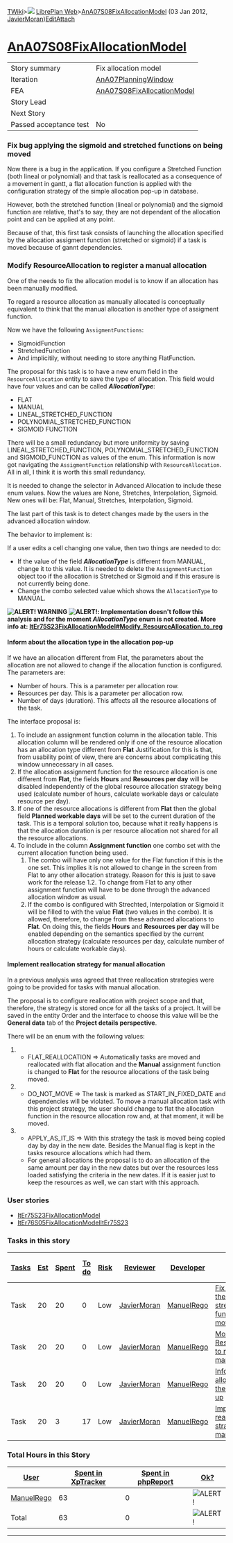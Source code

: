 [TWiki](/twiki/Main/WebHome)&gt;![](/twiki/TWiki/TWikiDocGraphics/web-bg-small.gif) [LibrePlan Web](/twiki/LibrePlan/WebHome)&gt;[AnA07S08FixAllocationModel](http://wiki.libreplan-enterprise.com/twiki/LibrePlan/AnA07S08FixAllocationModel "Topic revision: 3 (03 Jan 2012 - 15:58:40)") (03 Jan 2012, [JavierMoran](/twiki/Main/JavierMoran))[Edit](http://wiki.libreplan-enterprise.com/twiki/bin/edit/LibrePlan/AnA07S08FixAllocationModel?t=1520337841 "Edit this topic text")[Attach](/twiki/bin/attach/LibrePlan/AnA07S08FixAllocationModel "Attach an image or document to this topic")

 [AnA07S08FixAllocationModel](/twiki/LibrePlan/AnA07S08FixAllocationModel)
================================================================================================================================



|                        |                                                                                    |
|------------------------|------------------------------------------------------------------------------------|
| Story summary          | Fix allocation model                                                               |
| Iteration              | [AnA07PlanningWindow](/twiki/LibrePlan/AnA07PlanningWindow)               |
| FEA                    | [AnA07S08FixAllocationModel](/twiki/LibrePlan/AnA07S08FixAllocationModel) |
| Story Lead             |                                                                                    |
| Next Story             |                                                                                    |
| Passed acceptance test | No                                                                                 |



###  Fix bug applying the sigmoid and stretched functions on being moved

Now there is a bug in the application. If you configure a Stretched Function (both lineal or polynomial) and that task is reallocated as a consequence of a movement in gantt, a flat allocation function is applied with the configuration strategy of the simple allocation pop-up in database.

However, both the stretched function (lineal or polynomial) and the sigmoid function are relative, that's to say, they are not dependant of the allocation point and can be applied at any point.

Because of that, this first task consists of launching the allocation specified by the allocation assigment function (stretched or sigmoid) if a task is moved because of gannt dependencies.



###  Modify ResourceAllocation to register a manual allocation

One of the needs to fix the allocation model is to know if an allocation has been manually modified.

To regard a resource allocation as manually allocated is conceptually equivalent to think that the manual allocation is another type of assigment function.

Now we have the following `AssigmentFunctions`:

-   SigmoidFunction
-   StretchedFunction
-   And implicitily, without needing to store anything FlatFunction.

The proposal for this task is to have a new enum field in the `ResourceAllocation` entity to save the type of allocation. This field would have four values and can be called ***AllocationType***:

-   FLAT
-   MANUAL
-   LINEAL\_STRETCHED\_FUNCTION
-   POLYNOMIAL\_STRETCHED\_FUNCTION
-   SIGMOID FUNCTION

There will be a small redundancy but more uniformity by saving LINEAL\_STRETCHED\_FUNCTION, POLYNOMIAL\_STRETCHED\_FUNCTION and SIGMOID\_FUNCTION as values of the enum. This information is now got navigating the `AssigmentFunction` relationship with `ResourceAllocation`. All in all, I think it is worth this small redundancy.

It is needed to change the selector in Advanced Allocation to include these enum values. Now the values are None, Stretches, Interpolation, Sigmoid. New ones will be: Flat, Manual, Stretches, Interpolation, Sigmoid.

The last part of this task is to detect changes made by the users in the advanced allocation window.

The behavior to implement is:

If a user edits a cell changing one value, then two things are needed to do:

-   If the value of the field ***AllocationType*** is different from MANUAL, change it to this value. It is needed to delete the `AssignmentFunction` object too if the allocation is Stretched or Sigmoid and if this erasure is not currently being done.
-   Change the combo selected value which shows the `AllocationType` to MANUAL.

**![ALERT!](/twiki/TWiki/TWikiDocGraphics/warning.gif "ALERT!") WARNING ![ALERT!](/twiki/TWiki/TWikiDocGraphics/warning.gif "ALERT!"): Implementation doesn't follow this analysis and for the moment ***AllocationType*** enum is not created. More info at: [ItEr75S23FixAllocationModel\#Modify\_ResourceAllocation\_to\_reg](/twiki/LibrePlan/ItEr75S23FixAllocationModel#Modify_ResourceAllocation_to_reg)**



####  Inform about the allocation type in the allocation pop-up

If we have an allocation different from Flat, the parameters about the allocation are not allowed to change if the allocation function is configured. The parameters are:

-   Number of hours. This is a parameter per allocation row.
-   Resources per day. This is a parameter per allocation row.
-   Number of days (duration). This affects all the resource allocations of the task.

The interface proposal is:

1.  To include an assignment function column in the allocation table. This allocation column will be rendered only if one of the resource allocation has an allocation type different from **Flat** Justification for this is that, from usability point of view, there are concerns about complicating this window unnecessary in all cases.
2.  If the allocation assignment function for the resource allocation is one different from **Flat**, the fields **Hours** and **Resources per day** will be disabled independently of the global resource allocation strategy being used (calculate number of hours, calculate workable days or calculate resource per day).
3.  If one of the resource allocations is different from **Flat** then the global field **Planned workable days** will be set to the current duration of the task. This is a temporal solution too, because what it really happens is that the allocation duration is per resource allocation not shared for all the resource allocations.
4.  To include in the column **Assignment function** one combo set with the current allocation function being used.
    1.  The combo will have only one value for the Flat function if this is the one set. This implies it is not allowed to change in the screen from Flat to any other allocation strategy. Reason for this is just to save work for the release 1.2. To change from Flat to any other assignment function will have to be done through the advanced allocation window as usual.
    2.  If the combo is configured with Strechted, Interpolation or Sigmoid it will be filled to with the value **Flat** (two values in the combo). It is allowed, therefore, to change from these advanced allocations to **Flat**. On doing this, the fields **Hours** and **Resources per day** will be enabled depending on the semantics specified by the current allocation strategy (calculate resources per day, calculate number of hours or calculate workable days).



####  Implement reallocation strategy for manual allocation

In a previous analysis was agreed that three reallocation strategies were going to be provided for tasks with manual allocation.

The proposal is to configure reallocation with project scope and that, therefore, the strategy is stored once for all the tasks of a project. It will be saved in the entity Order and the interface to choose this value will be the **General data** tab of the **Project details perspective**.

There will be an enum with the following values:

1.  - FLAT\_REALLOCATION =&gt; Automatically tasks are moved and reallocated with flat allocation and the **Manual** assignment function is changed to **Flat** for the resource allocations of the task being moved.
2.  - DO\_NOT\_MOVE =&gt; The task is marked as START\_IN\_FIXED\_DATE and dependencies will be violated. To move a manual allocation task with this project strategy, the user should change to flat the allocation function in the resource allocation row and, at that moment, it will be moved.
3.  - APPLY\_AS\_IT\_IS =&gt; With this strategy the task is moved being copied day by day in the new date. Besides the Manual flag is kept in the tasks resource allocations which had them.
    -   For general allocations the proposal is to do an allocation of the same amount per day in the new dates but over the resources less loaded satisfying the criteria in the new dates. If it is easier just to keep the resources as well, we can start with this approach.

###  User stories

-   [ItEr75S23FixAllocationModel](/twiki/LibrePlan/ItEr75S23FixAllocationModel)
-   [ItEr76S05FixAllocationModelItEr75S23](/twiki/LibrePlan/ItEr76S05FixAllocationModelItEr75S23)

###  Tasks in this story



| [Tasks](http://wiki.libreplan-enterprise.com/twiki/LibrePlan/AnA07S08FixAllocationModel?sortcol=0;table=2;up=0#sorted_table "Sort by this column") | [Est](http://wiki.libreplan-enterprise.com/twiki/LibrePlan/AnA07S08FixAllocationModel?sortcol=1;table=2;up=0#sorted_table "Sort by this column") | [Spent](http://wiki.libreplan-enterprise.com/twiki/LibrePlan/AnA07S08FixAllocationModel?sortcol=2;table=2;up=0#sorted_table "Sort by this column") | [To do](http://wiki.libreplan-enterprise.com/twiki/LibrePlan/AnA07S08FixAllocationModel?sortcol=3;table=2;up=0#sorted_table "Sort by this column") | [Risk](http://wiki.libreplan-enterprise.com/twiki/LibrePlan/AnA07S08FixAllocationModel?sortcol=4;table=2;up=0#sorted_table "Sort by this column") | [Reviewer](http://wiki.libreplan-enterprise.com/twiki/LibrePlan/AnA07S08FixAllocationModel?sortcol=5;table=2;up=0#sorted_table "Sort by this column") | [Developer](http://wiki.libreplan-enterprise.com/twiki/LibrePlan/AnA07S08FixAllocationModel?sortcol=6;table=2;up=0#sorted_table "Sort by this column") | [Task Name](http://wiki.libreplan-enterprise.com/twiki/LibrePlan/AnA07S08FixAllocationModel?sortcol=7;table=2;up=0#sorted_table "Sort by this column") | [Start Date](http://wiki.libreplan-enterprise.com/twiki/LibrePlan/AnA07S08FixAllocationModel?sortcol=8;table=2;up=0#sorted_table "Sort by this column") | [Est End Date](http://wiki.libreplan-enterprise.com/twiki/LibrePlan/AnA07S08FixAllocationModel?sortcol=9;table=2;up=0#sorted_table "Sort by this column") | [End Date](http://wiki.libreplan-enterprise.com/twiki/LibrePlan/AnA07S08FixAllocationModel?sortcol=10;table=2;up=0#sorted_table "Sort by this column") |
|-------------------------------------------------------------------------------------------------------------------------------------------------------------|-----------------------------------------------------------------------------------------------------------------------------------------------------------|-------------------------------------------------------------------------------------------------------------------------------------------------------------|-------------------------------------------------------------------------------------------------------------------------------------------------------------|------------------------------------------------------------------------------------------------------------------------------------------------------------|----------------------------------------------------------------------------------------------------------------------------------------------------------------|-----------------------------------------------------------------------------------------------------------------------------------------------------------------|-----------------------------------------------------------------------------------------------------------------------------------------------------------------|------------------------------------------------------------------------------------------------------------------------------------------------------------------|--------------------------------------------------------------------------------------------------------------------------------------------------------------------|-----------------------------------------------------------------------------------------------------------------------------------------------------------------|
| Task                                                                                                                                                        | 20                                                                                                                                                        | 20                                                                                                                                                          | 0                                                                                                                                                           | Low                                                                                                                                                        | [JavierMoran](/twiki/Main/JavierMoran)                                                                                                                | [ManuelRego](/twiki/Main/ManuelRego)                                                                                                                   | [Fix bug applying the sigmoid and stretched functions on being moved](/twiki/LibrePlan/AnA07S08FixAllocationModel#TasK0)                               |                                                                                                                                                                  |                                                                                                                                                                    |                                                                                                                                                                 |
| Task                                                                                                                                                        | 20                                                                                                                                                        | 20                                                                                                                                                          | 0                                                                                                                                                           | Low                                                                                                                                                        | [JavierMoran](/twiki/Main/JavierMoran)                                                                                                                | [ManuelRego](/twiki/Main/ManuelRego)                                                                                                                   | [Modify ResourceAllocation to register a manual allocation](/twiki/LibrePlan/AnA07S08FixAllocationModel#TasK1)                                         |                                                                                                                                                                  |                                                                                                                                                                    |                                                                                                                                                                 |
| Task                                                                                                                                                        | 20                                                                                                                                                        | 20                                                                                                                                                          | 0                                                                                                                                                           | Low                                                                                                                                                        | [JavierMoran](/twiki/Main/JavierMoran)                                                                                                                | [ManuelRego](/twiki/Main/ManuelRego)                                                                                                                   | [Inform about the allocation type in the allocation pop-up](/twiki/LibrePlan/AnA07S08FixAllocationModel#TasK2)                                         |                                                                                                                                                                  |                                                                                                                                                                    |                                                                                                                                                                 |
| Task                                                                                                                                                        | 20                                                                                                                                                        | 3                                                                                                                                                           | 17                                                                                                                                                          | Low                                                                                                                                                        | [JavierMoran](/twiki/Main/JavierMoran)                                                                                                                | [ManuelRego](/twiki/Main/ManuelRego)                                                                                                                   | [Implement reallocation strategy for manual allocation](/twiki/LibrePlan/AnA07S08FixAllocationModel#TasK3)                                             |                                                                                                                                                                  |                                                                                                                                                                    |                                                                                                                                                                 |

###  Total Hours in this Story

| [User](http://wiki.libreplan-enterprise.com/twiki/LibrePlan/AnA07S08FixAllocationModel?sortcol=0;table=3;up=0#sorted_table "Sort by this column") | [Spent in XpTracker](http://wiki.libreplan-enterprise.com/twiki/LibrePlan/AnA07S08FixAllocationModel?sortcol=1;table=3;up=0#sorted_table "Sort by this column") | [Spent in phpReport](http://wiki.libreplan-enterprise.com/twiki/LibrePlan/AnA07S08FixAllocationModel?sortcol=2;table=3;up=0#sorted_table "Sort by this column") | [Ok?](http://wiki.libreplan-enterprise.com/twiki/LibrePlan/AnA07S08FixAllocationModel?sortcol=3;table=3;up=0#sorted_table "Sort by this column") |
|------------------------------------------------------------------------------------------------------------------------------------------------------------|--------------------------------------------------------------------------------------------------------------------------------------------------------------------------|--------------------------------------------------------------------------------------------------------------------------------------------------------------------------|-----------------------------------------------------------------------------------------------------------------------------------------------------------|
| [ManuelRego](/twiki/Main/ManuelRego)                                                                                                              | 63                                                                                                                                                                       | 0                                                                                                                                                                        | ![ALERT!](/twiki/TWiki/TWikiDocGraphics/warning.gif "ALERT!")                                                                                         |
| Total                                                                                                                                                      | 63                                                                                                                                                                       | 0                                                                                                                                                                        | ![ALERT!](/twiki/TWiki/TWikiDocGraphics/warning.gif "ALERT!")                                                                                         |

------------------------------------------------------------------------
